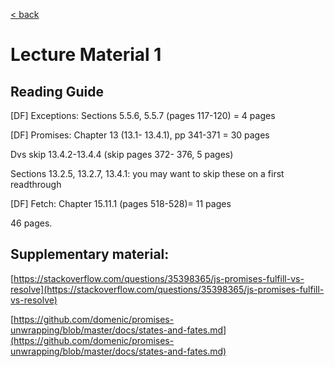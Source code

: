 [< back](README.md)

# Lecture Material 1

## Reading Guide

\[DF\] Exceptions: Sections 5.5.6, 5.5.7  (pages 117-120) =  4 pages

\[DF\] Promises: Chapter 13 (13.1- 13.4.1),  pp 341-371 = 30 pages

Dvs skip 13.4.2-13.4.4 (skip pages 372- 376, 5 pages)

Sections 13.2.5, 13.2.7, 13.4.1: you may want to skip these on a first readthrough 

\[DF\] Fetch: Chapter 15.11.1 (pages 518-528)= 11 pages

46 pages.

## Supplementary material:

[https://stackoverflow.com/questions/35398365/js-promises-fulfill-vs-resolve](https://stackoverflow.com/questions/35398365/js-promises-fulfill-vs-resolve)

[https://github.com/domenic/promises-unwrapping/blob/master/docs/states-and-fates.md](https://github.com/domenic/promises-unwrapping/blob/master/docs/states-and-fates.md)